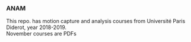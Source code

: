 ### ANAM
This repo. has motion capture and analysis courses from Université Paris Diderot,  year 2018-2019.  
November courses are PDFs
